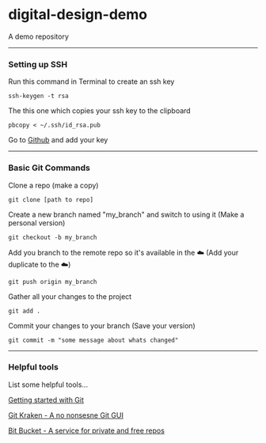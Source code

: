 # digital-design-demo
A demo repository

---

### Setting up SSH

Run this command in Terminal to create an ssh key

`ssh-keygen -t rsa`

The this one which copies your ssh key to the clipboard

`pbcopy < ~/.ssh/id_rsa.pub`

Go to [Github](https://github.com/settings/keys) and add your key

---

### Basic Git Commands

Clone a repo (make a copy)

`git clone [path to repo]`

Create a new branch named "my_branch" and switch to using it (Make a personal version) 

`git checkout -b my_branch`

Add you branch to the remote repo so it's available in the ☁️ (Add your duplicate to the ☁️)

`git push origin my_branch`

Gather all your changes to the project

`git add .`

Commit your changes to your branch (Save your version)

`git commit -m "some message about whats changed"`

---

### Helpful tools

List some helpful tools...

[Getting started with Git](https://rogerdudler.github.io/git-guide/)

[Git Kraken - A no nonsesne Git GUI](https://www.gitkraken.com/)

[Bit Bucket - A service for private and free repos](https://bitbucket.org/)
